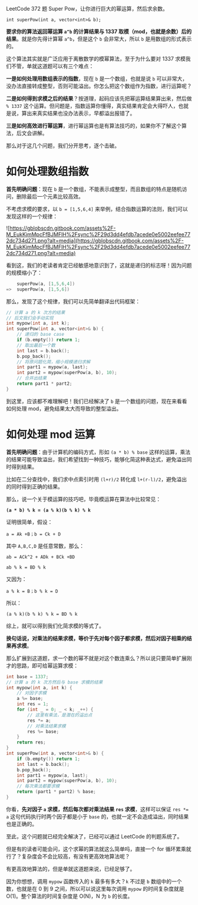 LeetCode 372 题 Super Pow，让你进行巨大的幂运算，然后求余数。

```
int superPow(int a, vector<int>& b);

```

**要求你的算法返回幂运算 `a^b` 的计算结果与 1337 取模（mod，也就是余数）后的结果**。就是你先得计算幂 `a^b`，但是这个 `b` 会非常大，所以 `b` 是用数组的形式表示的。

这个算法其实就是广泛应用于离散数学的模幂算法，至于为什么要对 1337 求模我们不管，单就这道题可以有三个难点：

**一是如何处理用数组表示的指数**，现在 `b` 是一个数组，也就是说 `b` 可以非常大，没办法直接转成整型，否则可能溢出。你怎么把这个数组作为指数，进行运算呢？

**二是如何得到求模之后的结果**？按道理，起码应该先把幂运算结果算出来，然后做 `% 1337` 这个运算。但问题是，指数运算你懂得，真实结果肯定会大得吓人，也就是说，算出来真实结果也没办法表示，早都溢出报错了。

**三是如何高效进行幂运算**，进行幂运算也是有算法技巧的，如果你不了解这个算法，后文会讲解。

那么对于这几个问题，我们分开思考，逐个击破。

# 如何处理数组指数

**首先明确问题**：现在 `b` 是一个数组，不能表示成整型，而且数组的特点是随机访问，删除最后一个元素比较高效。

不考虑求模的要求，以 `b = [1,5,6,4]` 来举例，结合指数运算的法则，我们可以发现这样的一个规律：

![https://gblobscdn.gitbook.com/assets%2F-M_EukKjmMpcFfBJMFlH%2Fsync%2F29d3dd4efdb7acede0e5002eefee772dc734d271.png?alt=media](https://gblobscdn.gitbook.com/assets%2F-M_EukKjmMpcFfBJMFlH%2Fsync%2F29d3dd4efdb7acede0e5002eefee772dc734d271.png?alt=media)

看到这，我们的老读者肯定已经敏感地意识到了，这就是递归的标志呀！因为问题的规模缩小了：

```cpp
    superPow(a, [1,5,6,4])
=>  superPow(a, [1,5,6])

```

那么，发现了这个规律，我们可以先简单翻译出代码框架：

```cpp
// 计算 a 的 k 次方的结果
// 后文我们会手动实现
int mypow(int a, int k);
int superPow(int a, vector<int>& b) {
    // 递归的 base case
    if (b.empty()) return 1;
    // 取出最后一个数
    int last = b.back();
    b.pop_back();
    // 将原问题化简，缩小规模递归求解
    int part1 = mypow(a, last);
    int part2 = mypow(superPow(a, b), 10);
    // 合并出结果
    return part1 * part2;
}

```

到这里，应该都不难理解吧！我们已经解决了 `b` 是一个数组的问题，现在来看看如何处理 mod，避免结果太大而导致的整型溢出。

# 如何处理 mod 运算

**首先明确问题**：由于计算机的编码方式，形如 `(a * b) % base` 这样的运算，乘法的结果可能导致溢出，我们希望找到一种技巧，能够化简这种表达式，避免溢出同时得到结果。

比如在二分查找中，我们求中点索引时用 `(l+r)/2` 转化成 `l+(r-l)/2`，避免溢出的同时得到正确的结果。

那么，说一个关于模运算的技巧吧，毕竟模运算在算法中比较常见：

**`(a * b) % k = (a % k)(b % k) % k`**

证明很简单，假设：

`a = Ak +B；b = Ck + D`

其中 `A,B,C,D` 是任意常数，那么：

`ab = ACk^2 + ADk + BCk +BD`

`ab % k = BD % k`

又因为：

`a % k = B；b % k = D`

所以：

`(a % k)(b % k) % k = BD % k`

综上，就可以得到我们化简求模的等式了。

**换句话说，对乘法的结果求模，等价于先对每个因子都求模，然后对因子相乘的结果再求模**。

那么扩展到这道题，求一个数的幂不就是对这个数连乘么？所以说只要简单扩展刚才的思路，即可给幂运算求模：

```cpp
int base = 1337;
// 计算 a 的 k 次方然后与 base 求模的结果
int mypow(int a, int k) {
    // 对因子求模
    a %= base;
    int res = 1;
    for (int _ = 0; _ < k; _++) {
        // 这里有乘法，是潜在的溢出点
        res *= a;
        // 对乘法结果求模
        res %= base;
    }
    return res;
}
int superPow(int a, vector<int>& b) {
    if (b.empty()) return 1;
    int last = b.back();
    b.pop_back();
    int part1 = mypow(a, last);
    int part2 = mypow(superPow(a, b), 10);
    // 每次乘法都要求模
    return (part1 * part2) % base;
}

```

你看，**先对因子 `a` 求模，然后每次都对乘法结果 `res` 求模**，这样可以保证 `res *= a` 这句代码执行时两个因子都是小于 `base` 的，也就一定不会造成溢出，同时结果也是正确的。

至此，这个问题就已经完全解决了，已经可以通过 LeetCode 的判题系统了。

但是有的读者可能会问，这个求幂的算法就这么简单吗，直接一个 for 循环累乘就行了？复杂度会不会比较高，有没有更高效地算法呢？

有更高效地算法的，但是单就这道题来说，已经足够了。

因为你想想，调用 `mypow` 函数传入的 `k` 最多有多大？`k` 不过是 `b` 数组中的一个数，也就是在 0 到 9 之间，所以可以说这里每次调用 `mypow` 的时间复杂度就是 O(1)。整个算法的时间复杂度是 O(N)，N 为 `b` 的长度。
